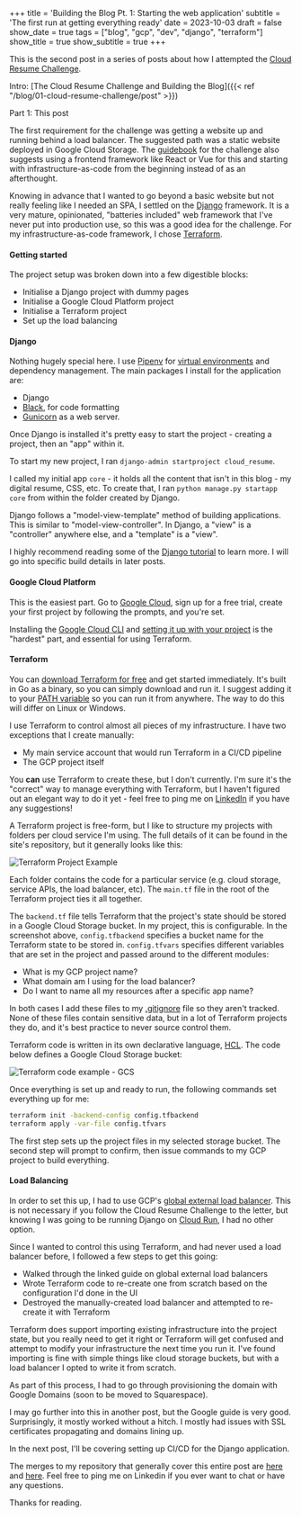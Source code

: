 +++
title = 'Building the Blog Pt. 1: Starting the web application'
subtitle = 'The first run at getting everything ready'
date = 2023-10-03
draft = false
show_date = true
tags = ["blog", "gcp", "dev", "django", "terraform"]
show_title = true
show_subtitle = true
+++

This is the second post in a series of posts about how I attempted the [Cloud Resume Challenge](https://cloudresumechallenge.dev).

Intro: [The Cloud Resume Challenge and Building the Blog]({{< ref "/blog/01-cloud-resume-challenge/post" >}})

Part 1: This post

The first requirement for the challenge was getting a website up and running behind a load balancer. The suggested path was a static website deployed in Google Cloud Storage. The [guidebook](https://cloudresumechallenge.dev/book/) for the challenge also suggests using a frontend framework like React or Vue for this and starting with infrastructure-as-code from the beginning instead of as an afterthought.

Knowing in advance that I wanted to go beyond a basic website but not really feeling like I needed an SPA, I settled on the [Django](https://djangoproject.com/) framework. It is a very mature, opinionated, "batteries included" web framework that I've never put into production use, so this was a good idea for the challenge. For my infrastructure-as-code framework, I chose [Terraform](https://terraform.io/).

#### Getting started

The project setup was broken down into a few digestible blocks:

* Initialise a Django project with dummy pages
* Initialise a Google Cloud Platform project
* Initialise a Terraform project
* Set up the load balancing

#### Django

Nothing hugely special here. I use [Pipenv](https://pipenv.pypa.io/en/latest/) for [virtual environments](https://docs.python.org/3/tutorial/venv.html) and dependency management. The main packages I install for the application are:

* Django
* [Black](https://black.readthedocs.io/en/stable/), for code formatting
* [Gunicorn](https://gunicorn.org/) as a web server.

Once Django is installed it's pretty easy to start the project - creating a project, then an "app" within it.

To start my new project, I ran `django-admin startproject cloud_resume`.

I called my initial app `core` - it holds all the content that isn't in this blog - my digital resume, CSS, etc. To create that, I ran `python manage.py startapp core` from within the folder created by Django.

Django follows a "model-view-template" method of building applications. This is similar to "model-view-controller". In Django, a "view" is a "controller" anywhere else, and a "template" is a "view".

I highly recommend reading some of the [Django tutorial](https://docs.djangoproject.com/en/4.2/intro/tutorial01/) to learn more. I will go into specific build details in later posts.

#### Google Cloud Platform

This is the easiest part. Go to [Google Cloud](https://cloud.google.com/), sign up for a free trial, create your first project by following the prompts, and you're set.

Installing the [Google Cloud CLI](https://cloud.google.com/sdk/docs/install) and [setting it up with your project](https://cloud.google.com/sdk/docs/initializing) is the "hardest" part, and essential for using Terraform.

#### Terraform

You can [download Terraform for free](https://developer.hashicorp.com/terraform/downloads?product_intent=terraform) and get started immediately. It's built in Go as a binary, so you can simply download and run it. I suggest adding it to your [PATH variable](https://en.wikipedia.org/wiki/PATH_(variable)) so you can run it from anywhere. The way to do this will differ on Linux or Windows.

I use Terraform to control almost all pieces of my infrastructure. I have two exceptions that I create manually:

* My main service account that would run Terraform in a CI/CD pipeline
* The GCP project itself

You **can** use Terraform to create these, but I don't currently. I'm sure it's the "correct" way to manage everything with Terraform, but I haven't figured out an elegant way to do it yet - feel free to ping me on [LinkedIn](https://www.linkedin.com/in/alexander-potts-9b4a41aa/) if you have any suggestions!

A Terraform project is free-form, but I like to structure my projects with folders per cloud service I'm using. The full details of it can be found in the site's repository, but it generally looks like this:

![Terraform Project Example](/img/blog/02-building-the-blog-pt-1/terraform_project_example.png)

Each folder contains the code for a particular service (e.g. cloud storage, service APIs, the load balancer, etc). The `main.tf` file in the root of the Terraform project ties it all together.

The `backend.tf` file tells Terraform that the project's state should be stored in a Google Cloud Storage bucket. In my project, this is configurable. In the screenshot above, `config.tfbackend` specifies a bucket name for the Terraform state to be stored in. `config.tfvars` specifies different variables that are set in the project and passed around to the different modules:

* What is my GCP project name?
* What domain am I using for the load balancer?
* Do I want to name all my resources after a specific app name?

In both cases I add these files to my [.gitignore](https://git-scm.com/docs/gitignore) file so they aren't tracked. None of these files contain sensitive data, but in a lot of Terraform projects they do, and it's best practice to never source control them.

Terraform code is written in its own declarative language, [HCL](https://developer.hashicorp.com/terraform/language/syntax/configuration). The code below defines a Google Cloud Storage bucket:

![Terraform code example - GCS](/img/blog/02-building-the-blog-pt-1/terraform_gcs_example.png)

Once everything is set up and ready to run, the following commands set everything up for me:

```bash
terraform init -backend-config config.tfbackend
terraform apply -var-file config.tfvars
```

The first step sets up the project files in my selected storage bucket. The second step will prompt to confirm, then issue commands to my GCP project to build everything.

#### Load Balancing

In order to set this up, I had to use GCP's [global external load balancer](https://cloud.google.com/load-balancing/docs/https/setup-global-ext-https-serverless). This is not necessary if you follow the Cloud Resume Challenge to the letter, but knowing I was going to be running Django on [Cloud Run](https://cloud.google.com/run), I had no other option.

Since I wanted to control this using Terraform, and had never used a load balancer before, I followed a few steps to get this going:

* Walked through the linked guide on global external load balancers
* Wrote Terraform code to re-create one from scratch based on the configuration I'd done in the UI
* Destroyed the manually-created load balancer and attempted to re-create it with Terraform

Terraform does support importing existing infrastructure into the project state, but you really need to get it right or Terraform will get confused and attempt to modify your infrastructure the next time you run it. I've found importing is fine with simple things like cloud storage buckets, but with a load balancer I opted to write it from scratch.

As part of this process, I had to go through provisioning the domain with Google Domains (soon to be moved to Squarespace).

I may go further into this in another post, but the Google guide is very good. Surprisingly, it mostly worked without a hitch. I mostly had issues with SSL certificates propagating and domains lining up.

In the next post, I'll be covering setting up CI/CD for the Django application.

The merges to my repository that generally cover this entire post are [here](https://github.com/ajpotts01/ajp-cloud-resume/pull/1) and [here](https://github.com/ajpotts01/ajp-cloud-resume/pull/2). Feel free to ping me on Linkedin if you ever want to chat or have any questions.

Thanks for reading.